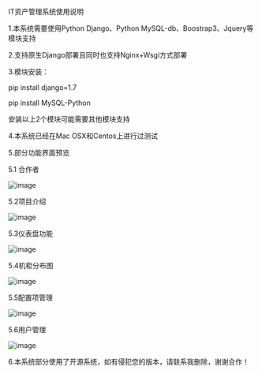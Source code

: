 IT资产管理系统使用说明


1.本系统需要使用Python Django、Python MySQL-db、Boostrap3、Jquery等模块支持

2.支持原生Django部署且同时也支持Nginx+Wsgi方式部署

3.模块安装：

pip install django=1.7

pip install MySQL-Python

安装以上2个模块可能需要其他模块支持

4.本系统已经在Mac OSX和Centos上进行过测试

5.部分功能界面预览

5.1 合作者

![image](https://github.com/iwordz/it_asset/blob/master/static/images/1.jpg)

5.2项目介绍

![image](https://github.com/iwordz/it_asset/blob/master/static/images/2.jpg)

5.3仪表盘功能

![image](https://github.com/iwordz/it_asset/blob/master/static/images/3.jpg)

5.4机柜分布图

![image](https://github.com/iwordz/it_asset/blob/master/static/images/4.jpg)

5.5配置项管理

![image](https://github.com/iwordz/it_asset/blob/master/static/images/5.jpg)

5.6用户管理

![image](https://github.com/iwordz/it_asset/blob/master/static/images/6.jpg)


6.本系统部分使用了开源系统，如有侵犯您的版本，请联系我删除，谢谢合作！

